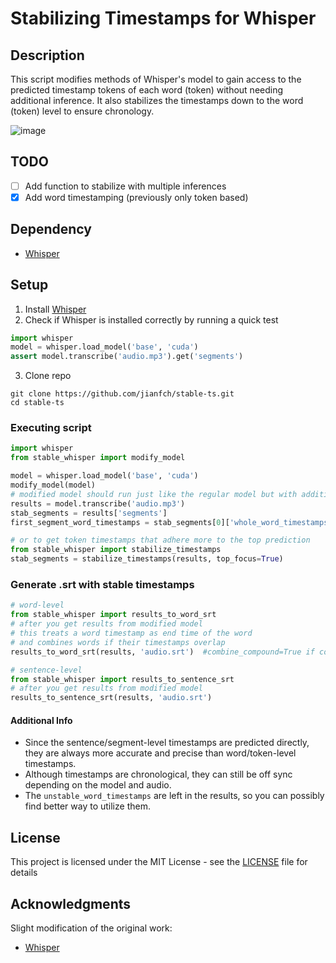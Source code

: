 # Stabilizing Timestamps for Whisper

## Description
This script modifies methods of Whisper's model to gain access to the predicted timestamp tokens of each word (token) without needing additional inference. It also stabilizes the timestamps down to the word (token) level to ensure chronology.

![image](https://user-images.githubusercontent.com/28970749/192950141-40ac8cbd-ccac-45da-b563-f8144d22c54e.png)

## TODO
- [ ] Add function to stabilize with multiple inferences
- [x] Add word timestamping (previously only token based)

## Dependency
* [Whisper](https://github.com/openai/whisper)

## Setup 
1. Install [Whisper](https://github.com/openai/whisper#setup)
2. Check if Whisper is installed correctly by running a quick test
```python
import whisper
model = whisper.load_model('base', 'cuda')
assert model.transcribe('audio.mp3').get('segments')
```
3. Clone repo
```commandline
git clone https://github.com/jianfch/stable-ts.git
cd stable-ts
```

### Executing script
```python
import whisper
from stable_whisper import modify_model

model = whisper.load_model('base', 'cuda')
modify_model(model)
# modified model should run just like the regular model but with additional hyperparameters and extra data in results
results = model.transcribe('audio.mp3')
stab_segments = results['segments']
first_segment_word_timestamps = stab_segments[0]['whole_word_timestamps']

# or to get token timestamps that adhere more to the top prediction
from stable_whisper import stabilize_timestamps
stab_segments = stabilize_timestamps(results, top_focus=True)
```

### Generate .srt with stable timestamps
```python
# word-level 
from stable_whisper import results_to_word_srt
# after you get results from modified model
# this treats a word timestamp as end time of the word
# and combines words if their timestamps overlap
results_to_word_srt(results, 'audio.srt')  #combine_compound=True if compound words are separate
```
```python
# sentence-level
from stable_whisper import results_to_sentence_srt
# after you get results from modified model
results_to_sentence_srt(results, 'audio.srt')
```

#### Additional Info
* Since the sentence/segment-level timestamps are predicted directly, they are always more accurate and precise than word/token-level timestamps.
* Although timestamps are chronological, they can still be off sync depending on the model and audio.
* The `unstable_word_timestamps` are left in the results, so you can possibly find better way to utilize them.

## License
This project is licensed under the MIT License - see the [LICENSE](LICENSE) file for details

## Acknowledgments
Slight modification of the original work:
* [Whisper](https://github.com/openai/whisper)

